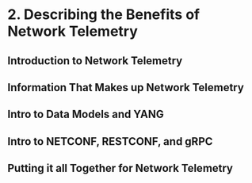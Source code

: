 # 2. Describing the Benefits of Network Telemetry

## Introduction to Network Telemetry

## Information That Makes up Network Telemetry

## Intro to Data Models and YANG

## Intro to NETCONF, RESTCONF, and gRPC

## Putting it all Together for Network Telemetry

